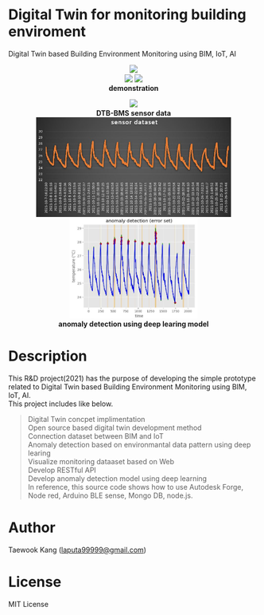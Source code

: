 # Digital Twin for monitoring building enviroment
Digital Twin based Building Environment Monitoring using BIM, IoT, AI
<p align="center">
  <img height="200px" src="https://1.bp.blogspot.com/-HW_8OxVL-is/YGc5rrtJCVI/AAAAAAAA5s8/whBxss4XrsotQgnrWcNBjbql8yQKnqMMQCLcBGAsYHQ/s1877/a3.JPG"> <br/>
  <img height="160px" src="https://1.bp.blogspot.com/-AQWyAX1csp4/YGcvuBbsDcI/AAAAAAAA5ss/lFaR-u5pjEwr6pOce1ayvQO_Ktzx9i6TwCLcBGAsYHQ/s1919/a1.JPG"> 
  <img height="160px" src="https://1.bp.blogspot.com/-swdoS-w7MLY/YGcvuGJd0xI/AAAAAAAA5sw/BiRTxHJRaFgOpKrkv9soVYFrnBaX4HPkgCLcBGAsYHQ/s1920/a2.JPG"><br/>
  <b>demonstration</b>
</p>
<p align="center">
  <a href="https://youtu.be/vpp4oGP3DPI"><img width="400px" src="https://1.bp.blogspot.com/-OaqpSj6oYKU/YAsUJdbsIFI/AAAAAAAA5Bk/phBaKOy4F1YkVEIOJQ0UNcntFLqNXd0oACLcBGAsYHQ/w400-h300/KakaoTalk_20210122_130552110.jpg"/></a>
  <br/>  
  <b>DTB-BMS sensor data</b></br>
  <img height="200px" src="https://github.com/mac999/digital_twin/blob/master/anomaly_detection/fig2.JPG">
  <img height="200px" src="https://github.com/mac999/digital_twin/blob/master/anomaly_detection/fig4.JPG"><br/> 
  <b>anomaly detection using deep learing model</b>
</p>

# Description
This R&D project(2021) has the purpose of developing the simple prototype related to Digital Twin based Building Environment Monitoring using BIM, IoT, AI.</br>
This project includes like below. 
> Digital Twin concpet implimentation<br/>
> Open source based digital twin development method<br/>
> Connection dataset between BIM and IoT<br/>
> Anomaly detection based on environmantal data pattern using deep learing<br/>
> Visualize monitoring dataaset based on Web<br/>
> Develop RESTful API<br/>
> Develop anomaly detection model using deep learning</br>
In reference, this source code shows how to use Autodesk Forge, Node red, Arduino BLE sense, Mongo DB, node.js.<br/>

# Author
Taewook Kang (laputa99999@gmail.com)

# License
MIT License
